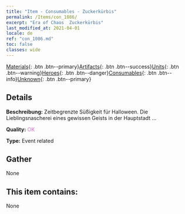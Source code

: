 ```yaml
---
title: "Item - Consumables - Zuckerkürbis"
permalink: /Items/con_1086/
excerpt: "Era of Chaos  Zuckerkürbis"
last_modified_at: 2021-04-01
locale: de
ref: "con_1086.md"
toc: false
classes: wide
---
```

 [Materials](/de/Items/){: .btn .btn--primary}[Artifacts](/de/Items/Artifacts/){: .btn .btn--success}[Units](/de/Items/Units/){: .btn .btn--warning}[Heroes](/de/Items/Heroes/){: .btn .btn--danger}[Consumables](/de/Items/Consumables/){: .btn .btn--info}[Unknown](/de/Items/Unknown/){: .btn .btn--primary}

## Details
 **Beschreibung:** Zeitbegrenzte Süßigkeit für Halloween. Die Lieblingsnascherei eines gewissen Geists in der Hauptstadt ...

 **Quality:** <span style="color: #DA70D6">OK</span>

 **Type:** Event related

## Gather

  None

## This item contains:

  None

